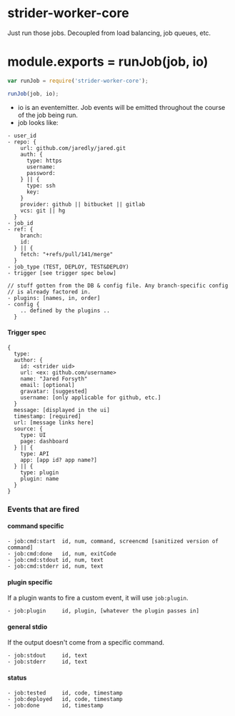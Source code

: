 strider-worker-core
===================

Just run those jobs. Decoupled from load balancing, job queues, etc.

# module.exports = runJob(job, io)

```js
var runJob = require('strider-worker-core');

runJob(job, io);
```

- io is an eventemitter. Job events will be emitted throughout the course of
  the job being run.
- job looks like:

```
- user_id
- repo: {
    url: github.com/jaredly/jared.git
    auth: {
      type: https
      username:
      password:
    } || {
      type: ssh
      key:
    }
    provider: github || bitbucket || gitlab
    vcs: git || hg
  }
- job_id
- ref: {
    branch:
    id:
  } || {
    fetch: "+refs/pull/141/merge"
  }
- job_type (TEST, DEPLOY, TEST&DEPLOY)
- trigger [see trigger spec below]

// stuff gotten from the DB & config file. Any branch-specific config
// is already factored in.
- plugins: [names, in, order]
- config {
    .. defined by the plugins ..
  }
```

#### Trigger spec

```
{
  type:
  author: {
    id: <strider uid>
    url: <ex: github.com/username>
    name: "Jared Forsyth"
    email: [optional]
    gravatar: [suggested]
    username: [only applicable for github, etc.]
  }
  message: [displayed in the ui]
  timestamp: [required]
  url: [message links here]
  source: {
    type: UI
    page: dashboard
  } || {
    type: API
    app: [app id? app name?]
  } || {
    type: plugin
    plugin: name
  }
}
```

### Events that are fired

#### command specific

```
- job:cmd:start  id, num, command, screencmd [sanitized version of command]
- job:cmd:done   id, num, exitCode
- job:cmd:stdout id, num, text
- job:cmd:stderr id, num, text
```

#### plugin specific

If a plugin wants to fire a custom event, it will use `job:plugin`.

```
- job:plugin     id, plugin, [whatever the plugin passes in]
```

#### general stdio

If the output doesn't come from a specific command.

```
- job:stdout     id, text
- job:stderr     id, text
```

#### status

```
- job:tested     id, code, timestamp
- job:deployed   id, code, timestamp
- job:done       id, timestamp
```
